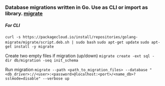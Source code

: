 
### Database migrations written in Go. Use as CLI or import as library. [migrate](https://github.com/golang-migrate/migrate)

##### For CLI

`curl -s https://packagecloud.io/install/repositories/golang-migrate/migrate/script.deb.sh | sudo bash`
`sudo apt-get update`
`sudo apt-get install -y migrate`

Create two empty files if migration (up/down)
`migrate create -ext sql -dir db/migration -seq init_schema`

Run migration
`migrate --path <path_to_migration_files> --database "<db_driver>://<user>:<password>@localhost:<port>/<name_db>?sslmode=disable" --verbose up`

